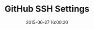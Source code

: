 ---
layout: post
title:  "GitHub SSH Settings"
date:   2015-06-27 16:00:20
categories: github
tags: account profile settings list empty
screenshot: github-personal-settings-8.jpg
alt-screenshots: github-personal-settings-8-empty.jpg
---